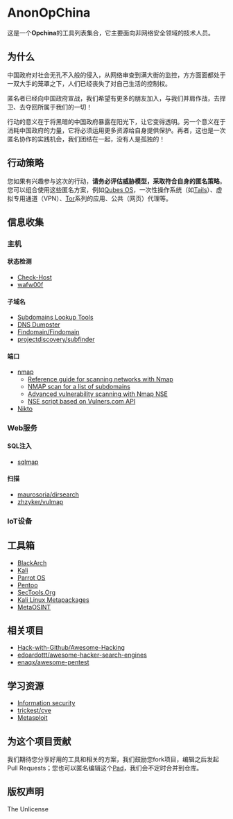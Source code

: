 # AnonOpChina

这是一个**Opchina**的工具列表集合，它主要面向非网络安全领域的技术人员。

## 为什么

中国政府对社会无孔不入般的侵入，从网络审查到满大街的监控，方方面面都处于一双大手的笼罩之下，人们已经丧失了对自己生活的控制权。

匿名者已经向中国政府宣战，我们希望有更多的朋友加入，与我们并肩作战，去捍卫、去夺回所属于我们的一切！

行动的意义在于将黑暗的中国政府暴露在阳光下，让它变得透明。另一个意义在于消耗中国政府的力量，它将必须运用更多资源给自身提供保护。再者，这也是一次匿名协作的实践机会，我们团结在一起，没有人是孤独的！

## 行动策略

您如果有兴趣参与这次的行动，**请务必评估威胁模型，采取符合自身的匿名策略**。您可以组合使用这些匿名方案，例如[Qubes OS](https://www.qubes-os.org/)，一次性操作系统（如[Tails](https://tails.boum.org/)）、虚拟专用通道（VPN）、[Tor](https://www.torproject.org/)系列的应用、公共（网页）代理等。

## 信息收集

### 主机

#### 状态检测

- [Check-Host](https://check-host.net/)
- [wafw00f](https://github.com/EnableSecurity/wafw00f)

#### 子域名

- [Subdomains Lookup Tools](https://subdomains.whoisxmlapi.com/)
- [DNS Dumpster](https://dnsdumpster.com/)
- [Findomain/Findomain](https://github.com/Findomain/Findomain)
- [projectdiscovery/subfinder](https://github.com/projectdiscovery/subfinder)

#### 端口

- [nmap](https://github.com/nmap/nmap)
  - [Reference guide for scanning networks with Nmap](https://github.com/jasonniebauer/Nmap-Cheatsheet)
  - [NMAP scan for a list of subdomains](https://gist.github.com/priyanshus/8f9710f48a98c2bfe92860e78258e5a0)
  - [Advanced vulnerability scanning with Nmap NSE](https://github.com/scipag/vulscan)
  - [NSE script based on Vulners.com API](https://github.com/vulnersCom/nmap-vulners)
- [Nikto](http://www.cirt.net/Nikto2)

### Web服务

#### SQL注入

- [sqlmap](https://sqlmap.org/)

#### 扫描

- [maurosoria/dirsearch](https://github.com/maurosoria/dirsearch)
- [zhzyker/vulmap](https://github.com/zhzyker/vulmap)

### IoT设备

## 工具箱

- [BlackArch](https://blackarch.org/)
- [Kali](http://kali.org/)
- [Parrot OS](https://parrotsec.org/)
- [Pentoo](https://www.pentoo.ch/)
- [SecTools.Org](https://sectools.org/)
- [Kali Linux Metapackages](https://www.kali.org/docs/general-use/metapackages/)
- [MetaOSINT](https://metaosint.github.io/chart)

## 相关项目

- [Hack-with-Github/Awesome-Hacking](https://github.com/Hack-with-Github/Awesome-Hacking)
- [edoardottt/awesome-hacker-search-engines](https://github.com/edoardottt/awesome-hacker-search-engines)
- [enaqx/awesome-pentest](https://github.com/enaqx/awesome-pentest)

## 学习资源

- [Information security](https://en.wikipedia.org/wiki/Information_security)
- [trickest/cve](https://github.com/trickest/cve)
- [Metasploit](https://www.metasploit.com/)

## 为这个项目贡献

我们期待您分享好用的工具和相关的方案，我们鼓励您fork项目，编辑之后发起Pull Requests；您也可以匿名编辑这个[Pad](https://pad.riseup.net/p/AnonOpChina-keep)，我们会不定时合并到仓库。

## 版权声明

The Unlicense